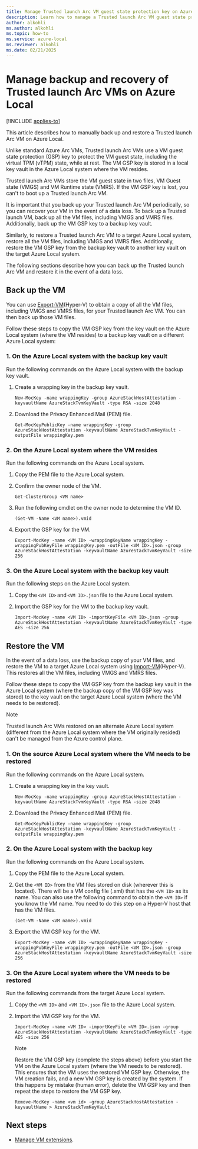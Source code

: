 ```yaml
---
title: Manage Trusted launch Arc VM guest state protection key on Azure Local
description: Learn how to manage a Trusted launch Arc VM guest state protection key on Azure Local.
author: alkohli
ms.author: alkohli
ms.topic: how-to
ms.service: azure-local
ms.reviewer: alkohli
ms.date: 02/21/2025
---
```


# Manage backup and recovery of Trusted launch Arc VMs on Azure Local

[!INCLUDE [applies-to](../includes/hci-applies-to-23h2.md)]

This article describes how to manually back up and restore a Trusted launch Arc VM on Azure Local.

Unlike standard Azure Arc VMs, Trusted launch Arc VMs use a VM guest state protection (GSP) key to protect the VM guest state, including the virtual TPM (vTPM) state, while at rest. The VM GSP key is stored in a local key vault in the Azure Local system where the VM resides. 

Trusted launch Arc VMs store the VM guest state in two files, VM Guest state (VMGS) and VM Runtime state (VMRS). If the VM GSP key is lost, you can't to boot up a Trusted launch Arc VM.

It is important that you back up your Trusted launch Arc VM periodically, so you can recover your VM in the event of a data loss. To back up a Trusted launch VM, back up all the VM files, including VMGS and VMRS files. Additionally, back up the VM GSP key to a backup key vault. 

Similarly, to restore a Trusted launch Arc VM to a target Azure Local system, restore all the VM files, including VMGS and VMRS files. Additionally, restore the VM GSP key from the backup key vault to another key vault on the target Azure Local system.

The following sections describe how you can back up the Trusted launch Arc VM and restore it in the event of a data loss.

## Back up the VM

You can use [Export-VM](/powershell/module/hyper-v/export-vm)(Hyper-V) to obtain a copy of all the VM files, including VMGS and VMRS files, for your Trusted launch Arc VM. You can then back up those VM files.

Follow these steps to copy the VM GSP key from the key vault on the Azure Local system (where the VM resides) to a backup key vault on a different Azure Local system:


### 1. On the Azure Local system with the backup key vault

Run the following commands on the Azure Local system with the backup key vault.

1. Create a wrapping key in the backup key vault.

    ```azurecli
    New-MocKey -name wrappingKey -group AzureStackHostAttestation -keyvaultName AzureStackTvmKeyVault -type RSA -size 2048
    ```

1. Download the Privacy Enhanced Mail (PEM) file.

    ```azurecli
    Get-MocKeyPublicKey -name wrappingKey -group AzureStackHostAttestation -keyvaultName AzureStackTvmKeyVault -outputFile wrappingKey.pem
    ```

### 2. On the Azure Local system where the VM resides

Run the following commands on the Azure Local system.

1. Copy the PEM file to the Azure Local system.

1. Confirm the owner node of the VM.

    ```azurecli
    Get-ClusterGroup <VM name>
    ```

1. Run the following cmdlet on the owner node to determine the VM ID.

    ```azurecli
    (Get-VM -Name <VM name>).vmid
    ```

1. Export the GSP key for the VM.

    ```azurecli
    Export-MocKey -name <VM ID> -wrappingKeyName wrappingKey -wrappingPubKeyFile wrappingKey.pem -outFile <VM ID>.json -group AzureStackHostAttestation -keyvaultName AzureStackTvmKeyVault -size 256
    ```

### 3. On the Azure Local system with the backup key vault

Run the following steps on the Azure Local system.

1. Copy the `<VM ID>` and `<VM ID>.json` file to the Azure Local system.

1. Import the GSP key for the VM to the backup key vault.

    ```azurecli
    Import-MocKey -name <VM ID> -importKeyFile <VM ID>.json -group AzureStackHostAttestation -keyvaultName AzureStackTvmKeyVault -type AES -size 256
    ```

## Restore the VM

In the event of a data loss, use the backup copy of your VM files, and restore the VM to a target Azure Local system using [Import-VM](/powershell/module/hyper-v/import-vm)(Hyper-V). This restores all the VM files, including VMGS and VMRS files.

Follow these steps to copy the VM GSP key from the backup key vault in the Azure Local system (where the backup copy of the VM GSP key was stored) to the key vault on the target Azure Local system (where the VM needs to be restored).

> [!NOTE]
> Trusted launch Arc VMs restored on an alternate Azure Local system (different from the Azure Local system where the VM originally resided) can't be managed from the Azure control plane.


### 1. On the source Azure Local system where the VM needs to be restored

Run the following commands on the Azure Local system.

1. Create a wrapping key in the key vault.

    ```azurecli
    New-MocKey -name wrappingKey -group AzureStackHostAttestation -keyvaultName AzureStackTvmKeyVault -type RSA -size 2048
    ```

1. Download the Privacy Enhanced Mail (PEM) file.

    ```azurecli
   Get-MocKeyPublicKey -name wrappingKey -group AzureStackHostAttestation -keyvaultName AzureStackTvmKeyVault -outputFile wrappingKey.pem
    ```

### 2. On the Azure Local system with the backup key

Run the following commands on the Azure Local system.

1. Copy the PEM file to the Azure Local system.

1. Get the `<VM ID>` from the VM files stored on disk (wherever this is located). There will be a VM config file (.xml) that has the `<VM ID>` as its name. You can also use the following command to obtain the `<VM ID>` if you know the VM name. You need to do this step on a Hyper-V host that has the VM files.

    ```azurecli
    (Get-VM -Name <VM name>).vmid
    ```

1. Export the VM GSP key for the VM.

    ```azurecli
    Export-MocKey -name <VM ID> -wrappingKeyName wrappingKey -wrappingPubKeyFile wrappingKey.pem -outFile <VM ID>.json -group AzureStackHostAttestation -keyvaultName AzureStackTvmKeyVault -size 256
    ```

### 3. On the Azure Local system where the VM needs to be restored

Run the following commands from the target Azure Local system.

1. Copy the `<VM ID>` and `<VM ID>.json` file to the Azure Local system.

1. Import the VM GSP key for the VM.

    ```azurecli
    Import-MocKey -name <VM ID> -importKeyFile <VM ID>.json -group AzureStackHostAttestation -keyvaultName AzureStackTvmKeyVault -type AES -size 256
    ```

    > [!NOTE]
    > Restore the VM GSP key (complete the steps above) before you start the VM on the Azure Local system (where the VM needs to be restored). This ensures that the VM uses the restored VM GSP key. Otherwise, the VM creation fails, and a new VM GSP key is created by the system. If this happens by mistake (human error), delete the VM GSP key and then repeat the steps to restore the VM GSP key.

    ```azurecli
    Remove-MocKey -name <vm id> -group AzureStackHostAttestation -keyvaultName > AzureStackTvmKeyVault
    ```

## Next steps

- [Manage VM extensions](virtual-machine-manage-extension.md).
